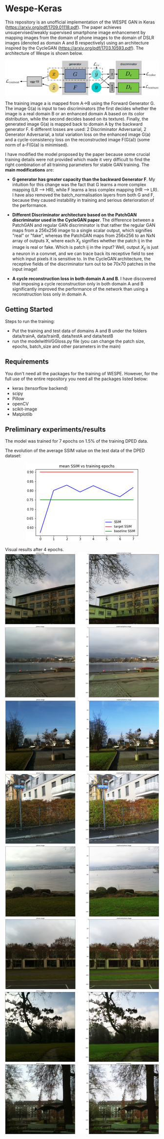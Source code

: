 # Wespe-Keras

This repository is an unofficial implementation of the WESPE GAN in Keras (https://arxiv.org/pdf/1709.01118.pdf). The paper achieves unsupervised/weakly supervised smartphone image enhancement by mapping images from the domain of phone images to the domain of DSLR images (denoted as domain A and B respectively) using an architecture inspired by the CycleGAN (https://arxiv.org/pdf/1703.10593.pdf). The architecture of Wespe is shown below.

<p align="center"> 
<img src="https://github.com/GBATZOLIS/Wespe-Keras/blob/master/preliminary%20results/main_architecture.png">
</p>



The training image a is mapped from A->B using the Forward Generator G. The image G(a) is input to two discriminators (the first decides whether the image is a real domain B or an enhanced domain A based on its color distribution, while the second decides based on its texture). Finally, the generated image G(a) is mapped back to domain A by the backward generator F. 6 different losses are used: 2 Discriminator Adversarial, 2 Generator Adversarial, a total variation loss on the enhanced image G(a) and a cycle-consistency loss on the reconstructed image F(G(a)) (some norm of a-F(G(a) is minimised). 

I have modified the model proposed by the paper because some crucial training details were not provided which made it very difficult to find the right combination of all training parameters for stable GAN training. The **main modifications** are:

* **G generator has greater capacity than the backward Generator F**. My intuition for this change was the fact that G learns a more complex mapping (LR --> HR), while F learns a less complex mapping (HR --> LR). I have also removed the batch_normalisation layers from both G and F, because they caused instability in training and serious deterioration of the performance.

* **Different Discriminator architecture based on the PatchGAN discriminator used in the CycleGAN paper**. The difference between a PatchGAN and regular GAN discriminator is that rather the regular GAN maps from a 256x256 image to a single scalar output, which signifies "real" or "fake", whereas the PatchGAN maps from 256x256 to an NxN array of outputs X, where each $X_{ij}$ signifies whether the patch ij in the image is real or fake. Which is patch ij in the input? Well, output $X_{ij}$ is just a neuron in a convnet, and we can trace back its receptive field to see which input pixels it is sensitive to. In the CycleGAN architecture, the receptive fields of the discriminator turn out to be 70x70 patches in the input image!

* **A cycle reconstruction loss in both domain A and B**. I have discovered that imposing a cycle reconstruction only in both domain A and B significantly improved the performance of the network than using a reconstruction loss only in domain A.



## Getting Started


Steps to run the training:

* Put the training and test data of domains A and B under the folders data/trainA, data/trainB, data/testA and data/testB
* run the modelwithVGGloss.py file (you can change the patch size, epochs, batch_size and other parameters in the main)

## Requirements
You don't need all the packages for the training of WESPE. However, for the full use of the entire repository you need all the packages listed below:

* keras (tensorflow backend)
* scipy
* Pillow
* openCV
* scikit-image
* Matplotlib


## Preliminary experiments/results

The model was trained for 7 epochs on 1.5% of the training DPED data.

The evolution of the average SSIM value on the test data of the DPED dataset:

<p align="center"> 
<img src="https://github.com/GBATZOLIS/Wespe-Keras/blob/master/visual%20results/ssim_curve.png">
</p>

Visual results after 4 epochs.
![Image 6](https://github.com/GBATZOLIS/Wespe-Keras/blob/master/preliminary%20results/Figure_6.png)
![Image 28](https://github.com/GBATZOLIS/Wespe-Keras/blob/master/preliminary%20results/Figure_28.png)
![Image 17](https://github.com/GBATZOLIS/Wespe-Keras/blob/master/preliminary%20results/Figure_17.png)
![Image 18](https://github.com/GBATZOLIS/Wespe-Keras/blob/master/preliminary%20results/Figure_18.png)
![Image 20](https://github.com/GBATZOLIS/Wespe-Keras/blob/master/preliminary%20results/Figure_20.png)
![Image 22](https://github.com/GBATZOLIS/Wespe-Keras/blob/master/preliminary%20results/Figure_22.png)
![Image 25](https://github.com/GBATZOLIS/Wespe-Keras/blob/master/preliminary%20results/Figure_25.png)
![Image 13](https://github.com/GBATZOLIS/Wespe-Keras/blob/master/preliminary%20results/Figure_13.png)
